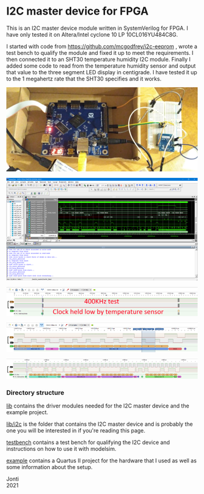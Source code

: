 # I2C master device for FPGA

This is an I2C master device module written in SystemVerilog for FPGA. I have only tested it on Altera/Intel cyclone 10 LP 10CL016YU484C8G.

I started with code from https://github.com/mcgodfrey/i2c-eeprom , wrote a test bench to qualify the module and fixed it up to meet the requirements. I then connected it to an SHT30 temperature humidity I2C module. Finally I added some code to read from the temperature humidity sensor and output that value to the three segment LED display in centigrade. I have tested it up to the 1 megahertz rate that the SHT30 specifies and it works.

![](images/setup.jpg)

![](images/testbench.png)

![](images/400KHz_clock_held_low_by_temperature_sensor.png)

![](images/1MHz_test.png)

![](images/real_life_temp_sensor.png)

### Directory structure

[lib](lib) contains the driver modules needed for the I2C master device and the example project.

[lib/i2c](lib/i2c) is the folder that contains the I2C master device and is probably the one you will be interested in if you're reading this page.

[testbench](testbench) contains a test bench for qualifying the I2C device and instructions on how to use it with modelsim.

[example](example) contains a Quartus II project for the hardware that I used as well as some information about the setup.

Jonti<br>
2021






